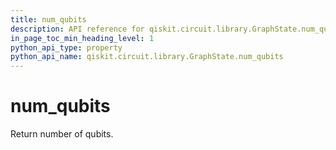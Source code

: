 ```yaml
---
title: num_qubits
description: API reference for qiskit.circuit.library.GraphState.num_qubits
in_page_toc_min_heading_level: 1
python_api_type: property
python_api_name: qiskit.circuit.library.GraphState.num_qubits
---
```


# num\_qubits

Return number of qubits.

